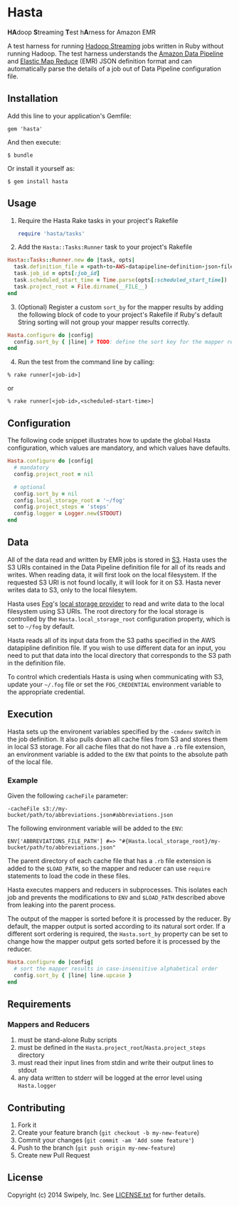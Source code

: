 # Hasta

<b>HA</b>doop <b>S</b>treaming <b>T</b>est h<b>A</b>rness for Amazon EMR

A test harness for running [Hadoop Streaming](http://hadoop.apache.org/docs/r1.2.1/streaming.html) jobs written in Ruby without running Hadoop.
The test harness understands the [Amazon Data Pipeline](http://aws.amazon.com/datapipeline/) and [Elastic Map Reduce](http://aws.amazon.com/elasticmapreduce/) (EMR) JSON definition format and can automatically parse the details of a job out of Data Pipeline configuration file.

## Installation

Add this line to your application's Gemfile:

    gem 'hasta'

And then execute:

    $ bundle

Or install it yourself as:

    $ gem install hasta

## Usage

1. Require the Hasta Rake tasks in your project's Rakefile

   ```ruby
   require 'hasta/tasks'
   ```

2. Add the `Hasta::Tasks:Runner` task to your project's Rakefile

  ```ruby
  Hasta::Tasks::Runner.new do |task, opts|
    task.definition_file = <path-to-AWS-datapipeline-definition-json-file>
    task.job_id = opts[:job_id]
    task.scheduled_start_time = Time.parse(opts[:scheduled_start_time])
    task.project_root = File.dirname(__FILE__)
  end
```
3. (Optional) Register a custom `sort_by` for the mapper results by adding the following block of code to your project's Rakefile if Ruby's default String sorting will not group your mapper results correctly.

  ```ruby
  Hasta.configure do |config|
    config.sort_by { |line| # TODO: define the sort key for the mapper results }
  end
```
4. Run the test from the command line by calling:

  ```
% rake runner[<job-id>]
```
  or
  ```
% rake runner[<job-id>,<scheduled-start-time>]
```

## Configuration

The following code snippet illustrates how to update the global Hasta configuration, which values are mandatory, and which values have defaults.

```ruby
Hasta.configure do |config|
  # mandatory
  config.project_root = nil

  # optional
  config.sort_by = nil
  config.local_storage_root = '~/fog'
  config.project_steps = 'steps'
  config.logger = Logger.new(STDOUT)
end
```

## Data

All of the data read and written by EMR jobs is stored in [S3](http://aws.amazon.com/s3/).
Hasta uses the S3 URIs contained in the Data Pipeline definition file for all of its reads and writes.
When reading data, it will first look on the local filesystem.
If the requested S3 URI is not found locally, it will look for it on S3.
Hasta never writes data to S3, only to the local filesytem.

Hasta uses [Fog](http://fog.io/)'s [local storage provider](https://github.com/fog/fog/blob/master/lib/fog/local/storage.rb) to read and write data to the local filesystem using S3 URIs.
The root directory for the local storage is controlled by the `Hasta.local_storage_root` configuration property, which is set to `~/fog` by default.

Hasta reads all of its input data from the S3 paths specified in the AWS datapipline definition file.
If you wish to use different data for an input, you need to put that data into the local directory that corresponds to the S3 path in the definition file.

To control which credentials Hasta is using when communicating with S3, update your `~/.fog` file or set the `FOG_CREDENTIAL` environment variable to the appropriate credential.

## Execution

Hasta sets up the environent variables specified by the `-cmdenv` switch in the job definition.
It also pulls down all cache files from S3 and stores them in local S3 storage.
For all cache files that do not have a `.rb` file extension, an environment variable is added to the `ENV` that points to the absolute path of the local file.

### Example
Given the following `cacheFile` parameter:
```
-cacheFile s3://my-bucket/path/to/abbreviations.json#abbreviations.json
```

The following environment variable will be added to the `ENV`:
```
ENV['ABBREVIATIONS_FILE_PATH'] #=> "#{Hasta.local_storage_root}/my-bucket/path/to/abbreviations.json"
```

The parent directory of each cache file that has a `.rb` file extension is added to the `$LOAD_PATH`, so the mapper and reducer can use `require` statements to load the code in these files.

Hasta executes mappers and reducers in subprocesses.
This isolates each job and prevents the modifications to `ENV` and `$LOAD_PATH` described above from leaking into the parent process.

The output of the mapper is sorted before it is processed by the reducer.
By default, the mapper output is sorted according to its natural sort order.
If a different sort ordering is required, the `Hasta.sort_by` property can be set to change how the mapper output gets sorted before it is processed by the reducer.
```ruby
Hasta.configure do |config|
  # sort the mapper results in case-insensitive alphabetical order
  config.sort_by { |line| line.upcase }
end
```

## Requirements

### Mappers and Reducers
1. must be stand-alone Ruby scripts
2. must be defined in the `Hasta.project_root`/`Hasta.project_steps` directory
3. must read their input lines from stdin and write their output lines to stdout
4. any data written to stderr will be logged at the error level using `Hasta.logger`


## Contributing

1. Fork it
2. Create your feature branch (`git checkout -b my-new-feature`)
3. Commit your changes (`git commit -am 'Add some feature'`)
4. Push to the branch (`git push origin my-new-feature`)
5. Create new Pull Request

## License

Copyright (c) 2014 Swipely, Inc. See [LICENSE.txt](https://github.com/swipely/hasta/blob/master/LICENSE.txt) for further details.
